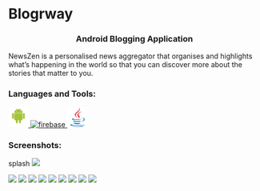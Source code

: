 # Blogrway

<h3 align="center">Android Blogging Application</h3>

 NewsZen is a personalised news aggregator that organises and highlights what’s happening in the world so that you can discover more about the stories that matter to you.

<h3 align="left">Languages and Tools:</h3>
<p align="left"> <a href="https://developer.android.com" target="_blank" rel="noreferrer"> <img src="https://raw.githubusercontent.com/devicons/devicon/master/icons/android/android-original-wordmark.svg" alt="android" width="40" height="40"/> </a> <a href="https://firebase.google.com/" target="_blank" rel="noreferrer"> <img src="https://www.vectorlogo.zone/logos/firebase/firebase-icon.svg" alt="firebase" width="40" height="40"/> </a> <a href="https://www.java.com" target="_blank" rel="noreferrer"> <img src="https://raw.githubusercontent.com/devicons/devicon/master/icons/java/java-original.svg" alt="java" width="40" height="40"/> </a> </p>

<h3 align="left">Screenshots:</h3>
<p float="left">

splash
<img src="https://i.postimg.cc/1RLXkydD/splash.png" width="250" />


<img src="https://i.postimg.cc/MGKp7HcJ/login.png" width="250" /> 

<img src="https://i.postimg.cc/PfLNVCSt/regis.png" width="250" />

<img src="https://i.postimg.cc/25c82Yvb/blogs.png" width="250" />
 
<img src="https://i.postimg.cc/85cg5r7s/addblog.png" width="250" />

<img src="https://i.postimg.cc/xTM8YWrh/ideas.png" width="250" />

<img src="https://i.postimg.cc/0Q4RJ2Sn/add-ideas.png" width="250" />

<img src="https://i.postimg.cc/WzJRmL6v/screden-3.png" width="250" />

<img src="https://i.postimg.cc/Cx01KmS1/profile.png" width="250" />

<img src="https://i.postimg.cc/cLGWmHb5/aboutus.png" width="250" />

</p>

